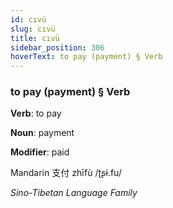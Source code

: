```yaml
---
id: cıvü
slug: cıvü
title: cıvü
sidebar_position: 306
hoverText: to pay (payment) § Verb
---
```


### to pay (payment) § Verb

**Verb**: to pay

**Noun**: payment

**Modifier**: paid

Mandarin 支付 zhīfù /ʈʂɨ.fu/

*Sino-Tibetan Language Family*
